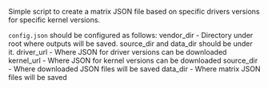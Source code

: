 Simple script to create a matrix JSON file based on specific drivers versions for specific kernel versions.

`config.json` should be configured as follows:
vendor_dir - Directory under root where outputs will be saved. source_dir and data_dir should be under it.
driver_url - Where JSON for driver versions can be downloaded
kernel_url - Where JSON for kernel versions can be downloaded
source_dir - Where downloaded JSON files will be saved
data_dir - Where matrix JSON files will be saved

